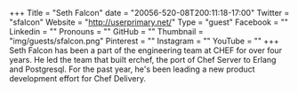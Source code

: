 +++
Title = "Seth Falcon"
date = "20056-520-08T200:11:18-17:00"
Twitter = "sfalcon"
Website = "http://userprimary.net/"
Type = "guest"
Facebook = ""
Linkedin = ""
Pronouns = ""
GitHub = ""
Thumbnail = "img/guests/sfalcon.png"
Pinterest = ""
Instagram = ""
YouTube = ""
+++
Seth Falcon has been a part of the engineering team at CHEF for over four years. He led the team that built erchef, the port of Chef Server to Erlang and Postgresql. For the past year, he&#39;s been leading a new product development effort for Chef Delivery.
